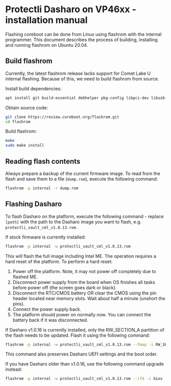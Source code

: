 # Protectli Dasharo on VP46xx - installation manual

Flashing coreboot can be done from Linux using flashrom with the internal
programmer. This document describes the process of building, installing and
running flashrom on Ubuntu 20.04.

## Build flashrom

Currently, the latest flashrom release lacks support for Comet Lake U internal
flashing. Because of this, we need to build flashrom from source.

Install build dependencies:

```bash
apt install git build-essential debhelper pkg-config libpci-dev libusb-1.0-0-dev libftdi1-dev meson
```

Obtain source code:

```bash
git clone https://review.coreboot.org/flashrom.git
cd flashrom
```

Build flashrom:

```bash
make
sudo make install
```

## Reading flash contents

Always prepare a backup of the current firmware image. To read from the flash
and save them to a file (`dump.rom`), execute the following command:

```bash
flashrom -p internal -r dump.rom
```

## Flashing Dasharo

To flash Dasharo on the platform, execute the following command - replace `[path]`
with the path to the Dasharo image you want to flash, e.g. `protectli_vault_cml_v1.0.13.rom`.

If stock firmware is currently installed:

```bash
flashrom -p internal -w protectli_vault_cml_v1.0.13.rom
```

This will flash the full image including Intel ME. The operation requires a
hard reset of the platform. To perform a hard reset:

1. Power off the platform. Note, it may not power off completely due to flashed
   ME.
2. Disconnect power supply from the board when OS finishes all tasks before
   power off (the screen goes dark or black).
3. Disconnect the RTC/CMOS battery OR clear the CMOS using the pin header
   located near memory slots. Wait about half a minute (unshort the pins).
4. Connect the power supply back.
5. The platform should power on normally now. You can connect the battery back
   if it was disconnected.

If Dasharo v1.0.16 is currently installed, only the RW_SECTION_A partition of
the flash needs to be updated. Flash it using the following command:

```bash
flashrom -p internal -w protectli_vault_cml_v1.0.13.rom --fmap -i RW_SECTION_A
```

This command also preserves Dasharo UEFI settings and the boot order.

If you have Dasharo older than v1.0.16, use the following command upgrade
instead:

```bash
flashrom -p internal -w protectli_vault_cml_v1.0.13.rom --ifd -i bios
```

